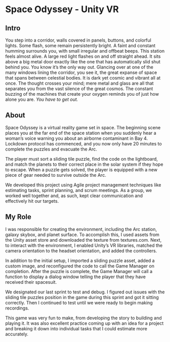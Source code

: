 # Space Odyssey - Unity VR

## Intro

You step into a corridor, walls covered in panels, buttons, and colorful lights. Some flash, some remain persistently bright. A faint and constant humming surrounds you, with small irregular and offbeat beeps. This station feels almost alive. A large red light flashes on and off straight ahead. It sits above a big metal door exactly like the one that has automatically slid shut behind you. You know it’s the only way out. Glancing over at one of the many windows lining the corridor, you see it, the great expanse of space that spans between celestial bodies. It is dark yet cosmic and vibrant all at once. The thought crosses your mind; mere metal and glass are all that separates you from the vast silence of the great cosmos. The constant buzzing of the machines that create your oxygen reminds you of just how alone you are. *You have to get out.*

## About

Space Odyssey is a virtual reality game set in space. The beginning scene places you at the far end of the space station when you suddenly hear a woman’s voice warning you about an airborne contaminant in Bay 4. Lockdown protocol has commenced, and you now only have 20 minutes to complete the puzzles and evacuate the Arc.

The player must sort a sliding tile puzzle, find the code on the lightboard, and match the planets to their correct place in the solar system if they hope to escape. When a puzzle gets solved, the player is equipped with a new piece of gear needed to survive outside the Arc.

We developed this project using Agile project management techniques like estimating tasks, sprint planning, and scrum meetings. As a group, we worked well together and, as such, kept clear communication and effectively hit our targets.

## My Role

I was responsible for creating the environment, including the Arc station, galaxy skybox, and planet surface. To accomplish this, I used assets from the Unity asset store and downloaded the texture from textures.com. Next, to interact with the environment, I enabled Unity’s VR libraries, matched the camera orientation to the headset orientation, and added the controllers.

In addition to the initial setup, I imported a sliding puzzle asset, added a custom image, and reconfigured the code to call the Game Manager on completion. After the puzzle is complete, the Game Manager will call a function to display a dialog window telling the player that they have received their spacesuit.

We designated our last sprint to test and debug. I figured out issues with the sliding tile puzzles position in the game during this sprint and got it sitting correctly. Then I continued to test until we were ready to begin making recordings.

This game was very fun to make, from developing the story to building and playing it. It was also excellent practice coming up with an idea for a project and breaking it down into individual tasks that I could estimate more accurately.
